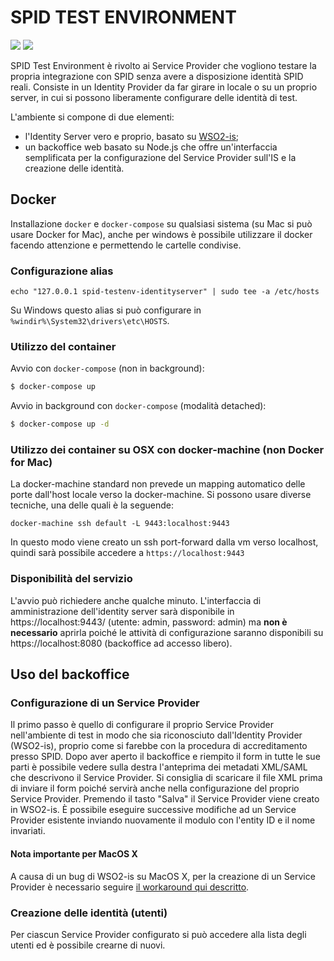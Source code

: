 # SPID TEST ENVIRONMENT

[![](https://images.microbadger.com/badges/version/italia/spid-testenv-backoffice.svg)](https://microbadger.com/images/italia/spid-testenv-backoffice "Get your own version badge on microbadger.com") [![](https://images.microbadger.com/badges/image/italia/spid-testenv-backoffice.svg)](https://microbadger.com/images/italia/spid-testenv-backoffice "Get your own image badge on microbadger.com")

SPID Test Environment è rivolto ai Service Provider che vogliono testare la propria integrazione con SPID senza avere a disposizione identità SPID reali.
Consiste in un Identity Provider da far girare in locale o su un proprio server, in cui si possono liberamente configurare delle identità di test.

L'ambiente si compone di due elementi:
* l'Identity Server vero e proprio, basato su [WSO2-is](https://github.com/wso2/product-is);
* un backoffice web basato su Node.js che offre un'interfaccia semplificata per la configurazione del Service Provider sull'IS e la creazione delle identità.

## Docker

Installazione `docker` e `docker-compose` su qualsiasi sistema (su Mac si può usare Docker for Mac), anche per windows è possibile utilizzare il docker facendo attenzione e permettendo le cartelle condivise.

### Configurazione alias

```
echo "127.0.0.1 spid-testenv-identityserver" | sudo tee -a /etc/hosts
```

Su Windows questo alias si può configurare in `%windir%\System32\drivers\etc\HOSTS`.

### Utilizzo del container

Avvio con `docker-compose` (non in background):

```bash
$ docker-compose up
```

Avvio in background con `docker-compose` (modalità detached):

```bash
$ docker-compose up -d
```

### Utilizzo dei container su OSX con docker-machine (non Docker for Mac)

La docker-machine standard non prevede un mapping automatico delle porte dall'host locale verso la docker-machine.
Si possono usare diverse tecniche, una delle quali è la seguende:

```
docker-machine ssh default -L 9443:localhost:9443
```

In questo modo viene creato un ssh port-forward dalla vm verso localhost, quindi sarà possibile accedere a `https://localhost:9443`

### Disponibilità del servizio

L'avvio può richiedere anche qualche minuto.
L'interfaccia di amministrazione dell'identity server sarà disponibile in https://localhost:9443/ (utente: admin, password: admin)
ma **non è necessario** aprirla poiché le attività di configurazione saranno disponibili su https://localhost:8080 (backoffice ad accesso libero).

## Uso del backoffice

### Configurazione di un Service Provider

Il primo passo è quello di configurare il proprio Service Provider nell'ambiente di test in modo che sia riconosciuto dall'Identity Provider (WSO2-is), proprio come si farebbe con la procedura di accreditamento presso SPID.
Dopo aver aperto il backoffice e riempito il form in tutte le sue parti è possibile vedere sulla destra l'anteprima dei metadati XML/SAML che descrivono il Service Provider. Si consiglia di scaricare il file XML prima di inviare il form poiché servirà anche nella configurazione del proprio Service Provider. Premendo il tasto "Salva" il Service Provider viene creato in WSO2-is.
È possibile eseguire successive modifiche ad un Service Provider esistente inviando nuovamente il modulo con l'entity ID e il nome invariati.

#### Nota importante per MacOS X

A causa di un bug di WSO2-is su MacOS X, per la creazione di un Service Provider è necessario seguire [il workaround qui descritto](https://github.com/italia/spid-testenv/issues/1#issuecomment-334537881).

### Creazione delle identità (utenti)

Per ciascun Service Provider configurato si può accedere alla lista degli utenti ed è possibile crearne di nuovi.
